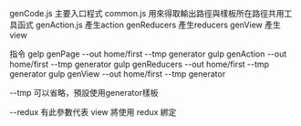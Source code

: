 genCode.js 主要入口程式
common.js 用來得取輸出路徑與樣板所在路徑共用工具函式
genAction.js 產生action
genReducers 產生reducers
genView 產生view



指令
gelp genPage --out home/first --tmp generator
gulp genAction --out home/first --tmp generator
gulp genReducers --out home/first --tmp generator
gulp genView --out home/first --tmp generator


--tmp 可以省略，預設使用generator樣板

--redux 有此參數代表 view 將使用 redux 綁定


